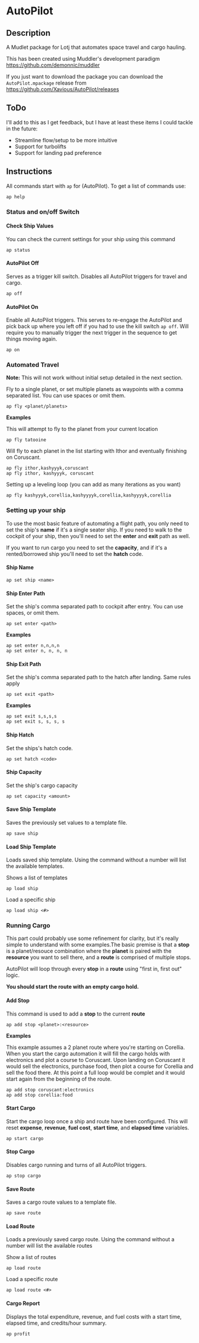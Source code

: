 # AutoPilot

## Description
A Mudlet package for Lotj that automates space travel and cargo hauling. 

This has been created using Muddler's development paradigm https://github.com/demonnic/muddler

If you just want to download the package you can download the `AutoPilot.mpackage` release from https://github.com/Xavious/AutoPilot/releases

## ToDo

I'll add to this as I get feedback, but I have at least these items I could tackle in the future:

- Streamline flow/setup to be more intuitive
- Support for turbolifts
- Support for landing pad preference

## Instructions

All commands start with `ap` for (AutoPilot). To get a list of commands use:

```
ap help
```

### Status and on/off Switch

#### Check Ship Values

You can check the current settings for your ship using this command

```
ap status
```

#### AutoPilot Off

Serves as a trigger kill switch. Disables all AutoPilot triggers for travel and cargo.

```
ap off
```

#### AutoPilot On

Enable all AutoPilot triggers. This serves to re-engage the AutoPilot and pick back up where you left off if you had to use the kill switch `ap off`. Will require you to manually trigger the next trigger in the sequence to get things moving again.

```
ap on
```

### Automated Travel
**Note:** This will not work without initial setup detailed in the next section.

Fly to a single planet, or set multiple planets as waypoints with a comma separated list. You can use spaces or omit them.

```
ap fly <planet/planets>
```

**Examples**

This will attempt to fly to the planet from your current location

```
ap fly tatooine
```

Will fly to each planet in the list starting with Ithor and eventually finishing on Coruscant. 

```
ap fly ithor,kashyyyk,coruscant
ap fly ithor, kashyyyk, coruscant
```

Setting up a leveling loop (you can add as many iterations as you want)

```
ap fly kashyyyk,corellia,kashyyyyk,corellia,kashyyyyk,corellia
```

### Setting up your ship

To use the most basic feature of automating a flight path, you only need to set the ship's **name** if it's a single seater ship. If you need to walk to the cockpit of your ship, then you'll need to set the **enter** and **exit** path as well.

If you want to run cargo you need to set the **capacity**, and if it's a rented/borrowed ship you'll need to set the **hatch** code.

#### Ship Name

```
ap set ship <name>
```

#### Ship Enter Path

Set the ship's comma separated path to cockpit after entry. You can use spaces, or omit them.

```
ap set enter <path>
```

**Examples**

```
ap set enter n,n,n,n
ap set enter n, n, n, n
```

#### Ship Exit Path

Set the ship's comma separated path to the hatch after landing. Same rules apply

```
ap set exit <path>
```

**Examples**

```
ap set exit s,s,s,s
ap set exit s, s, s, s
```

#### Ship Hatch

Set the ships's hatch code.

```
ap set hatch <code>
```

#### Ship Capacity

Set the ship's cargo capacity

```
ap set capacity <amount>
```

#### Save Ship Template

Saves the previously set values to a template file.

```
ap save ship
```

#### Load Ship Template

Loads saved ship template. Using the command without a number will list the available templates.

Shows a list of templates

```
ap load ship
```

Load a specific ship

```
ap load ship <#>
```

### Running Cargo

This part could probably use some refinement for clarity, but it's really simple to understand with some examples.The basic premise is that a **stop** is a planet/resouce combination where the **planet** is paired with the **resource** you want to sell there, and a **route** is comprised of multiple stops. 

AutoPilot will loop through every **stop** in a **route** using "first in, first out" logic. 

**You should start the route with an empty cargo hold.**

#### Add Stop

This command is used to add a **stop** to the current **route**

```
ap add stop <planet>:<resource>
```

**Examples**

This example assumes a 2 planet route where you're starting on Corellia. When you start the cargo automation it will fill the cargo holds with electronics and plot a course to Coruscant. Upon landing on Coruscant it would sell the electronics, purchase food, then plot a course for Corellia and sell the food there. At this point a full loop would be complet and it would start again from the beginning of the route.

```
ap add stop coruscant:electronics
ap add stop corellia:food
```

#### Start Cargo

Start the cargo loop once a ship and route have been configured. This will reset **expense**, **revenue**, **fuel cost**, **start time**, and **elapsed time** variables.

```
ap start cargo
```

#### Stop Cargo

Disables cargo running and turns of all AutoPilot triggers.

```
ap stop cargo
```

#### Save Route

Saves a cargo route values to a template file.

```
ap save route
```


#### Load Route

Loads a previously saved cargo route. Using the command without a number will list the available routes

Show a list of routes

```
ap load route
```

Load a specific route

```
ap load route <#>
```

#### Cargo Report

Displays the total expenditure, revenue, and fuel costs with a start time, elapsed time, and credits/hour summary.

```
ap profit
```
